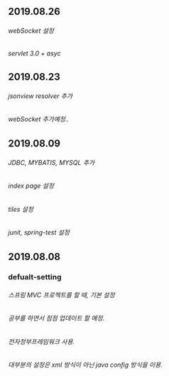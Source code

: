 ## 2019.08.26
###### webSocket 설정
###### servlet 3.0 + asyc 



## 2019.08.23
###### jsonview resolver 추가
###### webSocket 추가예정..
    
    
    





## 2019.08.09
###### JDBC, MYBATIS, MYSQL 추가
###### index page 설정
###### tiles 설정
###### junit, spring-test 설정
    





## 2019.08.08
### defualt-setting 
###### 스프링 MVC 프로젝트를 할 때, 기본 설정
###### 공부를 하면서 점점 업데이트 할 예정.
###### 전자정부프레임워크 사용.
###### 대부분의 설정은 xml 방식이 아닌 java config 방식을 이용.

